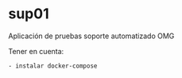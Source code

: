 # sup01
Aplicación de pruebas soporte automatizado OMG

Tener en cuenta:

    - instalar docker-compose